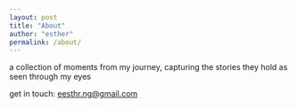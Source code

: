 ```yaml
---
layout: post
title: "About"
author: "esther"
permalink: /about/
---
```



a collection of moments from my journey, capturing the stories they hold as seen through my eyes

get in touch: eesthr.ng@gmail.com